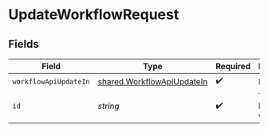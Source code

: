 # UpdateWorkflowRequest


## Fields

| Field                                                                           | Type                                                                            | Required                                                                        | Description                                                                     |
| ------------------------------------------------------------------------------- | ------------------------------------------------------------------------------- | ------------------------------------------------------------------------------- | ------------------------------------------------------------------------------- |
| `workflowApiUpdateIn`                                                           | [shared.WorkflowApiUpdateIn](../../../sdk/models/shared/workflowapiupdatein.md) | :heavy_check_mark:                                                              | N/A                                                                             |
| `id`                                                                            | *string*                                                                        | :heavy_check_mark:                                                              | The unique ID of the workflow                                                   |